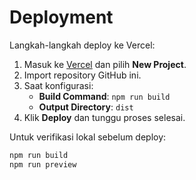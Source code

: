# Deployment

Langkah-langkah deploy ke Vercel:

1. Masuk ke [Vercel](https://vercel.com) dan pilih **New Project**.
2. Import repository GitHub ini.
3. Saat konfigurasi:
   - **Build Command**: `npm run build`
   - **Output Directory**: `dist`
4. Klik **Deploy** dan tunggu proses selesai.

Untuk verifikasi lokal sebelum deploy:

```bash
npm run build
npm run preview
```
